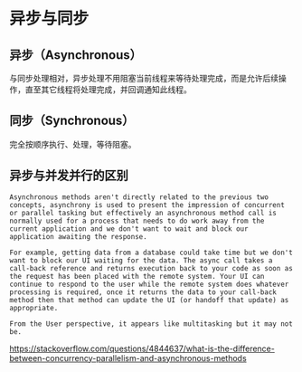 # 异步与同步
  
## 异步（Asynchronous）
与同步处理相对，异步处理不用阻塞当前线程来等待处理完成，而是允许后续操作，直至其它线程将处理完成，并回调通知此线程。  
  
## 同步（Synchronous）
完全按顺序执行、处理，等待阻塞。  
  
## 异步与并发并行的区别
```
Asynchronous methods aren't directly related to the previous two concepts, asynchrony is used to present the impression of concurrent or parallel tasking but effectively an asynchronous method call is normally used for a process that needs to do work away from the current application and we don't want to wait and block our application awaiting the response.  

For example, getting data from a database could take time but we don't want to block our UI waiting for the data. The async call takes a call-back reference and returns execution back to your code as soon as the request has been placed with the remote system. Your UI can continue to respond to the user while the remote system does whatever processing is required, once it returns the data to your call-back method then that method can update the UI (or handoff that update) as appropriate.  

From the User perspective, it appears like multitasking but it may not be.  
```
https://stackoverflow.com/questions/4844637/what-is-the-difference-between-concurrency-parallelism-and-asynchronous-methods  
